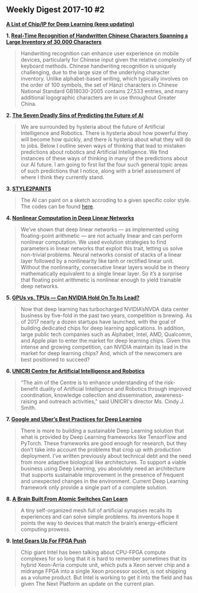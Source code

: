 ## Weekly Digest 2017-10 \#2

**[A List of Chip/IP for Deep Learning (keep updating)](https://basicmi.github.io/Deep-Learning-Processor-List/)**

**1. [Real-Time Recognition of Handwritten Chinese Characters Spanning a Large Inventory of 30,000 Characters](https://machinelearning.apple.com/2017/09/12/handwriting.html)**
> Handwriting recognition can enhance user experience on mobile devices, particularly for Chinese input given the relative complexity of keyboard methods. Chinese handwriting recognition is uniquely challenging, due to the large size of the underlying character inventory. Unlike alphabet-based writing, which typically involves on the order of 100 symbols, the set of Hànzì characters in Chinese National Standard GB18030-2005 contains 27,533 entries, and many additional logographic characters are in use throughout Greater China.

**2. [The Seven Deadly Sins of Predicting the Future of AI](https://rodneybrooks.com/the-seven-deadly-sins-of-predicting-the-future-of-ai)**
> We are surrounded by hysteria about the future of Artificial Intelligence and Robotics. There is hysteria about how powerful they will become how quickly, and there is hysteria about what they will do to jobs.
> Below I outline seven ways of thinking that lead to mistaken predictions about robotics and Artificial Intelligence. We find instances of these ways of thinking in many of the predictions about our AI future. I am going to first list the four such general topic areas of such predictions that I notice, along with a brief assessment of where I think they currently stand.

**3. [STYLE2PAINTS](https://lllyasviel.github.io/)**
> The AI can paint on a sketch accroding to a given specific color style.
> The codes can be found [here](https://github.com/lllyasviel/style2paints).

**4. [Nonlinear Computation in Deep Linear Networks](https://blog.openai.com/nonlinear-computation-in-linear-networks)**
> We’ve shown that deep linear networks — as implemented using floating-point arithmetic — are not actually linear and can perform nonlinear computation. We used evolution strategies to find parameters in linear networks that exploit this trait, letting us solve non-trivial problems.
> Neural networks consist of stacks of a linear layer followed by a nonlinearity like tanh or rectified linear unit. Without the nonlinearity, consecutive linear layers would be in theory mathematically equivalent to a single linear layer. So it’s a surprise that floating point arithmetic is nonlinear enough to yield trainable deep networks.

**5. [GPUs vs. TPUs — Can NVIDIA Hold On To Its Lead?](https://ark-invest.com/research/gpu-tpu-nvidia)**
> Now that deep learning has turbocharged NVIDIA’sNVDA data center business by five-fold in the past two years, competition is brewing. As of 2017 nearly a dozen startups have launched, with the goal of building dedicated chips for deep learning applications. In addition, large public tech companies such as Alphabet, Intel, AMD, Qualcomm, and Apple plan to enter the market for deep learning chips.
> Given this intense and growing competition, can NVIDIA maintain its lead in the market for deep learning chips? And, which of the newcomers are best positioned to succeed?

**6. [UNICRI Centre for Artificial Intelligence and Robotics](http://www.unicri.it/in_focus/on/UNICRI_Centre_Artificial_Robotics)**
> “The aim of the Centre is to enhance understanding of the risk-benefit duality of Artificial Intelligence and Robotics through improved coordination, knowledge collection and dissemination, awareness-raising and outreach activities," said UNICRI's director Ms. Cindy J. Smith.

**7. [Google and Uber’s Best Practices for Deep Learning](https://medium.com/intuitionmachine/google-and-ubers-best-practices-for-deep-learning-58488a8899b6)**
> There is more to building a sustainable Deep Learning solution that what is provided by Deep Learning frameworks like TensorFlow and PyTorch. These frameworks are good enough for research, but they don’t take into account the problems that crop up with production deployment. I’ve written previously about technical debt and the need from more adaptive biological like architectures. To support a viable business using Deep Learning, you absolutely need an architecture that supports sustainable improvement in the presence of frequent and unexpected changes in the environment. Current Deep Learning framework only provide a single part of a complete solution.

**8. [A Brain Built From Atomic Switches Can Learn](https://www.quantamagazine.org/a-brain-built-from-atomic-switches-can-learn-20170920)**
> A tiny self-organized mesh full of artificial synapses recalls its experiences and can solve simple problems. Its inventors hope it points the way to devices that match the brain’s energy-efficient computing prowess.

**9. [Intel Gears Up For FPGA Push](https://www.nextplatform.com/2017/10/02/intel-gears-fpga-push/)**
> Chip giant Intel has been talking about CPU-FPGA compute complexes for so long that it is hard to remember sometimes that its hybrid Xeon-Arria compute unit, which puts a Xeon server chip and a midrange FPGA into a single Xeon processor socket, is not shipping as a volume product. But Intel is working to get it into the field and has given The Next Platform an update on the current plan.
